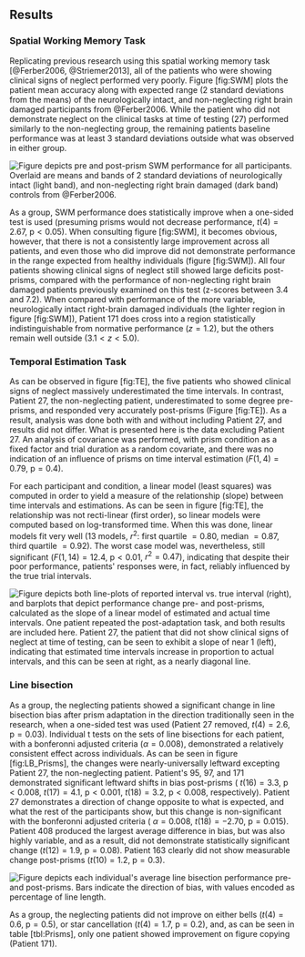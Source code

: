 Results
-------

### Spatial Working Memory Task

Replicating previous research using this spatial working memory
task [@Ferber2006, @Striemer2013], all of the patients who were
showing clinical signs of neglect performed very poorly.  Figure
[fig:SWM] plots the patient mean accuracy along with expected
range (2 standard deviations from the means) of the neurologically
intact, and non-neglecting right brain damaged participants from
@Ferber2006. While the patient who did not demonstrate neglect on
the clinical tasks at time of testing (27) performed similarly to
the non-neglecting group, the remaining patients baseline
performance was at least 3 standard deviations outside what was
observed in either group.

![Figure depicts pre and post-prism SWM performance for all
participants. Overlaid are means and bands of 2 standard
deviations of neurologically intact (light band), and
non-neglecting right brain damaged (dark band) controls from
@Ferber2006.](fig_SWM.pdf.png)



As a group, SWM performance does statistically improve when a
one-sided test is used (presuming prisms would not decrease
performance, $t(4)=2.67$, $\text{p} < 0.05$). When consulting
figure [fig:SWM], it becomes obvious, however, that there is not a
consistently large improvement across all patients, and even those
who did improve did not demonstrate performance in the range
expected from healthy individuals (figure [fig:SWM]). All four
patients showing clinical signs of neglect still showed large
deficits post-prisms, compared with the performance of
non-neglecting right brain damaged patients previously examined on
this test (z-scores between 3.4 and 7.2). When compared with
performance of the more variable, neurologically intact
right-brain damaged individuals (the lighter region in figure
[fig:SWM]), Patient 171 does cross into a region statistically
indistinguishable from normative performance ($z=1.2$), but the
others remain well outside ($3.1 < z < 5.0$).

### Temporal Estimation Task 

As can be observed in figure [fig:TE], the five patients who
showed clinical signs of neglect massively underestimated the time
intervals. In contrast, Patient 27, the non-neglecting patient,
underestimated to some degree pre-prisms, and responded very
accurately post-prisms (Figure [fig:TE]). As a result, analysis
was done both with and without including Patient 27, and results
did not differ.  What is presented here is the data excluding
Patient 27.  An analysis of covariance was performed, with prism
condition as a fixed factor and trial duration as a random
covariate, and there was no indication of an influence of prisms
on time interval estimation ($F(1,4)= 0.79$, $\text{p}=0.4$). 

For each participant and condition, a linear model (least squares)
was computed in order to yield a measure of the relationship
(slope) between time intervals and estimations. As can be seen in
figure [fig:TE], the relationship was not recti-linear (first
order), so linear models were computed based on log-transformed
time. When this was done, linear models fit very well (13 models,
$r^2$: first quartile $=0.80$, median $=0.87$, third quartile $=0.92$).
The worst case model was, nevertheless, still significant
($F(1,14)=12.4$, $\text{p}< 0.01$, $r^2=0.47$), indicating that
despite their poor performance, patients' responses were, in fact,
reliably influenced by the true trial intervals.

![Figure depicts both line-plots of reported interval vs. true
interval (right), and barplots that depict performance change pre-
and post-prisms, calculated as the slope of a linear model of
estimated and actual time intervals.  One patient repeated the
post-adaptation task, and both results are included here. Patient
27, the patient that did not show clinical signs of neglect at
time of testing, can be seen to exhibit a slope of near 1 (left),
indicating that estimated time intervals increase in proportion to
actual intervals, and this can be seen at right, as a nearly
diagonal line.](fig_TE.pdf.png)

### Line bisection

As a group, the neglecting patients showed a significant change in
line bisection bias after prism adaptation in the direction
traditionally seen in the research, when a one-sided test was used
(Patient 27 removed, $t(4)=2.6$, $\text{p} = 0.03$).  Individual t
tests on the sets of line bisections for each patient, with a bonferonni
adjusted criteria ($\alpha = 0.008$), demonstrated
a relatively consistent effect across individuals. As can be seen
in figure [fig:LB_Prisms], the changes were nearly-universally
leftward excepting Patient 27, the non-neglecting patient.
Patient's 95, 97, and 171 demonstrated significant leftward shifts
in bias post-prisms (
$t(16)=3.3$, $\text{p} < 0.008$, 
$t(17)=4.1$, $\text{p} < 0.001$,
$t(18)=3.2$, $\text{p} < 0.008$, respectively). 
Patient 27 demonstrates a
direction of change opposite to what is expected, and what the
rest of the participants show, but this change is non-significant
with the bonferonni adjusted criteria (
$\alpha = 0.008$, $t(18)=-2.70$, $\text{p} = 0.015$). 
Patient 408 produced the largest average difference in bias, but was also
highly variable, and as a result, did not demonstrate statistically
significant change ($t(12)=1.9$, $\text{p} = 0.08$). 
Patient 163 clearly did not show
measurable change post-prisms ($t(10)=1.2$, $\text{p} = 0.3$). 


![Figure depicts each individual's average line bisection
performance pre- and post-prisms. Bars indicate the direction of
bias, with values encoded as percentage of line
length.](fig_LB_Prisms.pdf.png) 


As a group, the neglecting patients did not improve on either
bells ($t(4)=0.6$, $\text{p}=0.5$), or star cancellation
($t(4)=1.7$, $\text{p}=0.2$), and, as can be seen in table
[tbl:Prisms], only one patient showed improvement on figure
copying (Patient 171).
